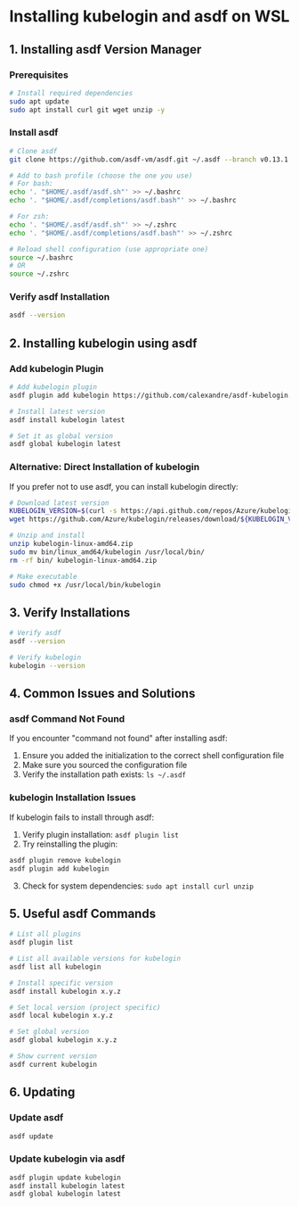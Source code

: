 # Installing kubelogin and asdf on WSL

## 1. Installing asdf Version Manager

### Prerequisites
```bash
# Install required dependencies
sudo apt update
sudo apt install curl git wget unzip -y
```

### Install asdf
```bash
# Clone asdf
git clone https://github.com/asdf-vm/asdf.git ~/.asdf --branch v0.13.1

# Add to bash profile (choose the one you use)
# For bash:
echo '. "$HOME/.asdf/asdf.sh"' >> ~/.bashrc
echo '. "$HOME/.asdf/completions/asdf.bash"' >> ~/.bashrc

# For zsh:
echo '. "$HOME/.asdf/asdf.sh"' >> ~/.zshrc
echo '. "$HOME/.asdf/completions/asdf.bash"' >> ~/.zshrc

# Reload shell configuration (use appropriate one)
source ~/.bashrc
# OR
source ~/.zshrc
```

### Verify asdf Installation
```bash
asdf --version
```

## 2. Installing kubelogin using asdf

### Add kubelogin Plugin
```bash
# Add kubelogin plugin
asdf plugin add kubelogin https://github.com/calexandre/asdf-kubelogin.git

# Install latest version
asdf install kubelogin latest

# Set it as global version
asdf global kubelogin latest
```

### Alternative: Direct Installation of kubelogin

If you prefer not to use asdf, you can install kubelogin directly:

```bash
# Download latest version
KUBELOGIN_VERSION=$(curl -s https://api.github.com/repos/Azure/kubelogin/releases/latest | grep '"tag_name":' | cut -d'"' -f4)
wget https://github.com/Azure/kubelogin/releases/download/${KUBELOGIN_VERSION}/kubelogin-linux-amd64.zip

# Unzip and install
unzip kubelogin-linux-amd64.zip
sudo mv bin/linux_amd64/kubelogin /usr/local/bin/
rm -rf bin/ kubelogin-linux-amd64.zip

# Make executable
sudo chmod +x /usr/local/bin/kubelogin
```

## 3. Verify Installations

```bash
# Verify asdf
asdf --version

# Verify kubelogin
kubelogin --version
```

## 4. Common Issues and Solutions

### asdf Command Not Found
If you encounter "command not found" after installing asdf:
1. Ensure you added the initialization to the correct shell configuration file
2. Make sure you sourced the configuration file
3. Verify the installation path exists: `ls ~/.asdf`

### kubelogin Installation Issues
If kubelogin fails to install through asdf:
1. Verify plugin installation: `asdf plugin list`
2. Try reinstalling the plugin: 
```bash
asdf plugin remove kubelogin
asdf plugin add kubelogin
```
3. Check for system dependencies: `sudo apt install curl unzip`

## 5. Useful asdf Commands

```bash
# List all plugins
asdf plugin list

# List all available versions for kubelogin
asdf list all kubelogin

# Install specific version
asdf install kubelogin x.y.z

# Set local version (project specific)
asdf local kubelogin x.y.z

# Set global version
asdf global kubelogin x.y.z

# Show current version
asdf current kubelogin
```

## 6. Updating

### Update asdf
```bash
asdf update
```

### Update kubelogin via asdf
```bash
asdf plugin update kubelogin
asdf install kubelogin latest
asdf global kubelogin latest
```
